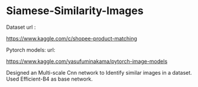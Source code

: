 # Siamese-Similarity-Images

Dataset url :

https://www.kaggle.com/c/shopee-product-matching

Pytorch models: url:

https://www.kaggle.com/yasufuminakama/pytorch-image-models


Designed an Multi-scale Cnn network to Identify similar images in a dataset. Used Efficient-B4 as base network.

